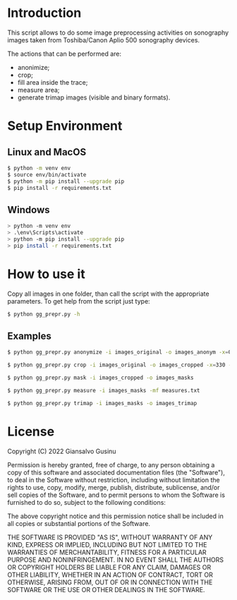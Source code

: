 # Introduction
This script allows to do some image preprocessing activities on sonography images taken from Toshiba/Canon Aplio 500 sonography devices.

The actions that can be performed are:
- anonimize;
- crop;
- fill area inside the trace;
- measure area;
- generate trimap images (visible and binary formats).

# Setup Environment

## Linux and MacOS
```sh
$ python -m venv env
$ source env/bin/activate
$ python -m pip install --upgrade pip
$ pip install -r requirements.txt
```

## Windows
```sh
> python -m venv env
> .\env\Scripts\activate
> python -m pip install --upgrade pip
> pip install -r requirements.txt
```

# How to use it
Copy all images in one folder, than call the script with the appropriate parameters. To get help from the script just type:
```sh
$ python gg_prepr.py -h
```

## Examples

```sh
$ python gg_prepr.py anonymize -i images_original -o images_anonym -x=0 -y=0 -w=640 -hi=100

$ python gg_prepr.py crop -i images_original -o images_cropped -x=330 -y=165 -w=300 -hi=300

$ python gg_prepr.py mask -i images_cropped -o images_masks

$ python gg_prepr.py measure -i images_masks -mf measures.txt

$ python gg_prepr.py trimap -i images_masks -o images_trimap
```

# License

Copyright (C) 2022 Giansalvo Gusinu

Permission is hereby granted, free of charge, to any person obtaining a 
copy of this software and associated documentation files (the "Software"),
to deal in the Software without restriction, including without limitation
the rights to use, copy, modify, merge, publish, distribute, sublicense,
and/or sell copies of the Software, and to permit persons to whom the
Software is furnished to do so, subject to the following conditions:

The above copyright notice and this permission notice shall be included in
all copies or substantial portions of the Software.

THE SOFTWARE IS PROVIDED "AS IS", WITHOUT WARRANTY OF ANY KIND, EXPRESS OR
IMPLIED, INCLUDING BUT NOT LIMITED TO THE WARRANTIES OF MERCHANTABILITY,
FITNESS FOR A PARTICULAR PURPOSE AND NONINFRINGEMENT. IN NO EVENT SHALL
THE AUTHORS OR COPYRIGHT HOLDERS BE LIABLE FOR ANY CLAIM, DAMAGES OR OTHER
LIABILITY, WHETHER IN AN ACTION OF CONTRACT, TORT OR OTHERWISE, ARISING
FROM, OUT OF OR IN CONNECTION WITH THE SOFTWARE OR THE USE OR OTHER
DEALINGS IN THE SOFTWARE.
